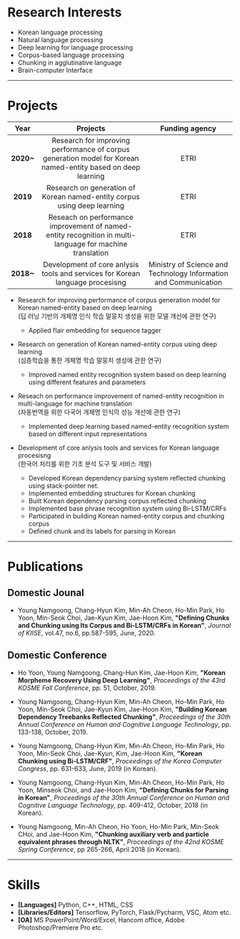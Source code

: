 # Research Interests
* Korean language processing
* Natural language processing
* Deep learning for language processing
* Corpus-based language processing
* Chunking in agglutinative language
* Brain-computer Interface

***
# Projects

|  <center>Year</center> |  <center>Projects</center> |  <center>Funding agency</center> |
|:--------:|:--------:|:--------:|
|**2020~**| <center>Research for improving performance of corpus generation model for Korean named-entity based on deep learning</center> | <center>ETRI</center>|
|**2019** | <center>Research on generation of Korean named-entity corpus using deep learning</center> |<center>ETRI</center>|
|**2018** | <center>Reseach on performance improvement of named-entity recognition in multi-language for machine translation</center> |<center>ETRI</center>|
|**2018~** | <center>Development of core anlysis tools and services for Korean language procesisng</center> |<center>Ministry of Science and Technology Information and Communication</center>|



* Research for improving performance of corpus generation model for Korean named-entity based on deep learning  
  (딥 러닝 기반의 개체명 인식 학습 말뭉치 생성을 위한 모델 개선에 관한 연구)
  -	Applied flair embedding for sequence tagger
  
* Research on generation of Korean named-entity corpus using deep learning  
  (심층학습을 통한 개체명 학습 말뭉치 생성에 관한 연구)
  -	Improved named entity recognition system based on deep learning using different features and parameters

* Reseach on performance improvement of named-entity recognition in multi-language for machine translation  
  (자동번역을 위한 다국어 개체명 인식의 성능 개선에 관한 연구)
  -	Implemented deep learning based named-entity recognition system based on different input representations

* Development of core anlysis tools and services for Korean language procesisng  
  (한국어 처리를 위한 기초 분석 도구 및 서비스 개발)
  -	Developed Korean dependency parsing system reflected chunking using stack-pointer net.
  -	Implemented embedding structures for Korean chunking
  -	Built Korean dependency parsing corpus reflected chunking
  -	Implemented base phrase recognition system using Bi-LSTM/CRFs
  -	Participated in building Korean named-entity corpus and chunking corpus
  -	Defined chunk and its labels for parsing in Korean



***
# Publications

## Domestic Jounal
* Young Namgoong, Chang-Hyun Kim, Min-Ah Cheon, Ho-Min Park, Ho Yoon, Min-Seok Choi, Jae-Kyun Kim, Jae-Hoon Kim, **"Defining Chunks and Chunking using Its Corpus and Bi-LSTM/CRFs in Korean"**, *Journal of KIISE*, vol.47, no.6, pp.587-595, June, 2020.

## Domestic Conference
* Ho Yoon, Young Namgoong, Chang-Hun Kim, Jae-Hoon Kim, **"Korean Morpheme Recovery Using Deep Learning"**, *Proceedings of the 43rd KOSME Fall Conference*, pp. 51, October, 2019. 

* Young Namgoong, Chang-Hyun Kim, Min-Ah Cheon, Ho-Min Park, Ho Yoon, Min-Seok Choi, Jae-Kyun Kim, Jae-Hoon Kim, **"Building Korean Dependency Treebanks Reflected Chunking"**, *Proceedings of the 30th Annual Conference on Human and Cognitive Language Technology*, pp. 133-138, October, 2019. 

* Young Namgoong, Chang-Hyun Kim, Min-Ah Cheon, Ho-Min Park, Ho Yoon, Min-Seok Choi, Jae-Kyun, Kim, Jae-Hoon Kim, **"Korean Chunking using Bi-LSTM/CRF"**, *Proceedings of the Korea Computer Congress*, pp. 631-633, June, 2019 (in Korean).

* Young Namgoong, Chang-Hyun Kim, Min-Ah Cheon, Ho-Min Park, Ho Yoon, Minseok Choi, and Jae-Hoon Kim, **"Defining Chunks for Parsing in Korean"**, *Proceedings of the 30th Annual Conference on Human and Cognitive Language Technology*, pp. 409-412, October, 2018 (in Korean).

* Young Namgoong, Min-Ah Cheon,  Ho Yoon, Ho-Min Park,  Min-Seok CHoi, and Jae-Hoon Kim, **"Chunking auxiliary verb and particle equivalent phrases through NLTK"**,  *Proceedings of the 42nd KOSME Spring Conference*, pp 265-266, April 2018 (in Korean).



***
# Skills
* **[Languages]** Python, C++, HTML, CSS
* **[Libraries/Editors]** Tensorflow, PyTorch, Flask/Pycharm, VSC, Atom etc.
* **[OA]** MS PowerPoint/Word/Excel, Hancom office, Adobe Photoshop/Premiere Pro etc.
